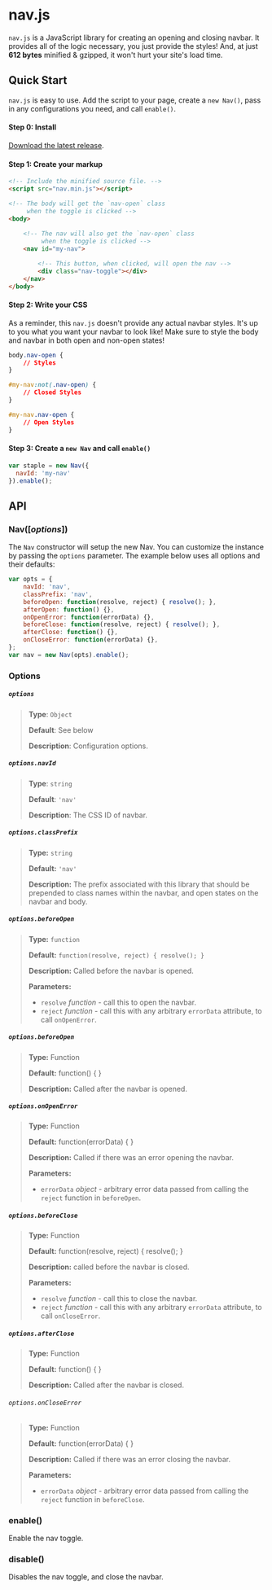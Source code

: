 nav.js
===========================

`nav.js` is a JavaScript library for creating an opening and closing navbar. It provides all of the logic necessary, you just provide the styles!  And, at just **612 bytes** minified & gzipped, it won't hurt your site's load time.

## Quick Start

`nav.js` is easy to use. Add the script to your page, create a `new Nav()`, pass in any configurations you need, and call `enable()`.

#### Step 0: Install

[Download the latest release][download].

#### Step 1: Create your markup

```html
<!-- Include the minified source file. -->
<script src="nav.min.js"></script>

<!-- The body will get the `nav-open` class 
     when the toggle is clicked -->
<body>
    
    <!-- The nav will also get the `nav-open` class 
         when the toggle is clicked -->
    <nav id="my-nav">

        <!-- This button, when clicked, will open the nav -->
        <div class="nav-toggle"></div>
    </nav>
</body>
```

#### Step 2: Write your CSS

As a reminder, this `nav.js` doesn't provide any actual navbar styles. It's up to you what you want your navbar to look like! Make sure to style the body and navbar in both open and non-open states!

```css
body.nav-open {
    // Styles
}

#my-nav:not(.nav-open) {
    // Closed Styles
}

#my-nav.nav-open {
    // Open Styles
}
```

#### Step 3: Create a `new Nav` and call `enable()`

```javascript
var staple = new Nav({
  navId: 'my-nav'
}).enable();
```

## API

### Nav([_options_])

The `Nav` constructor will setup the new Nav. You can customize the instance by passing the `options` parameter. The example below uses all options and their defaults:

```javascript
var opts = {
    navId: 'nav',
    classPrefix: 'nav',
    beforeOpen: function(resolve, reject) { resolve(); },
    afterOpen: function() {},
    onOpenError: function(errorData) {},
    beforeClose: function(resolve, reject) { resolve(); },
    afterClose: function() {},
    onCloseError: function(errorData) {},
};
var nav = new Nav(opts).enable();
```

### Options

##### `options`
> **Type**: `Object`
> 
> **Default**: See below
> 
> **Description**: Configuration options.

##### `options.navId`
> **Type**: `string`
> 
> **Default**: `'nav'`
> 
> **Description**: The CSS ID of navbar.

##### `options.classPrefix`
> **Type:** `string`
> 
> **Default:** `'nav'`
> 
> **Description:** The prefix associated with this library that should be
> prepended to class names within the navbar, and open states on the
> navbar and body.

##### `options.beforeOpen`
> **Type:** `function`
> 
> **Default:** `function(resolve, reject) { resolve(); }`
> 
> **Description:** Called before the navbar is opened.
> 
> **Parameters:**
> 
> - `resolve` _function_ - call this to open the navbar.
> - `reject` _function_ - call this with any arbitrary `errorData` attribute, to call `onOpenError`.

##### `options.beforeOpen`
> **Type:** Function
> 
> **Default:** function() { }
> 
> **Description:** Called after the navbar is opened.

##### `options.onOpenError`
> **Type:** Function
> 
> **Default:** function(errorData) { }
> 
> **Description:** Called if there was an error opening the navbar.
> 
> **Parameters:**
> - `errorData` _object_ - arbitrary error data passed from calling the `reject` function in `beforeOpen`.

##### `options.beforeClose`
> **Type:** Function
> 
> **Default:** function(resolve, reject) { resolve(); }
> 
> **Description:** called before the navbar is closed.
> 
> **Parameters:**
> 
> - `resolve` _function_ - call this to close the navbar.
> - `reject` _function_ - call this with any arbitrary `errorData` attribute, to call `onCloseError`.

##### `options.afterClose`
> **Type:** Function
> 
> **Default:** function() { }
> 
> **Description:** Called after the navbar is closed.

###### `options.onCloseError`
> **Type:** Function
> 
> **Default:** function(errorData) { }
> 
> **Description:** Called if there was an error closing the navbar.
> 
> **Parameters:**
> - `errorData` _object_ - arbitrary error data passed from calling the `reject` function in `beforeClose`.

### enable()

Enable the nav toggle.

### disable()

Disables the nav toggle, and close the navbar.

[download]: https://github.com/schlosser/nav.js/releases/download/v0.1/nav.min.js
